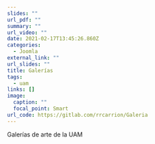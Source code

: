 ```yaml
---
slides: ""
url_pdf: ""
summary: ""
url_video: ""
date: 2021-02-17T13:45:26.860Z
categories:
  - Joomla
external_link: ""
url_slides: ""
title: Galerías
tags:
  - uam
links: []
image:
  caption: ""
  focal_point: Smart
url_code: https://gitlab.com/rrcarrion/Galeria
---
```

Galerías de arte de la UAM
